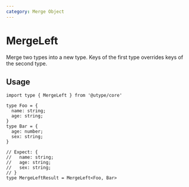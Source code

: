 ```yaml
---
category: Merge Object
---
```


# MergeLeft

<TypeInfo category="Merge Object" />

Merge two types into a new type. Keys of the first type overrides keys of the second type.

## Usage

```ts{12-16}
import type { MergeLeft } from '@utype/core'

type Foo = {
  name: string;
  age: string;
}
type Bar = {
  age: number;
  sex: string;
}

// Expect: {
//   name: string;
//   age: string;
//   sex: string;
// }
type MergeLeftResult = MergeLeft<Foo, Bar>
```
